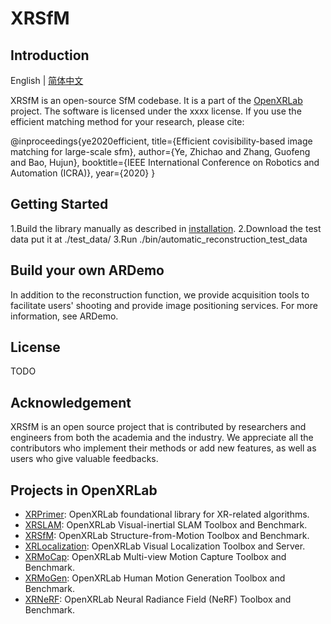 # XRSfM

## Introduction

English | [简体中文](README_CN.md)

XRSfM is an open-source SfM codebase. It is a part of the [OpenXRLab](https://openxrlab.com/) project.
The software is licensed under the xxxx license. 
If you use the efficient matching method for your research, please cite:

@inproceedings{ye2020efficient,
  title={Efficient covisibility-based image matching for large-scale sfm},
  author={Ye, Zhichao and Zhang, Guofeng and Bao, Hujun},
  booktitle={IEEE International Conference on Robotics and Automation (ICRA)},
  year={2020}
}

## Getting Started

1.Build the library manually as described in [installation](docs/en/installation.md).
2.Download the test data put it at ./test_data/
3.Run ./bin/automatic_reconstruction_test_data
 

## Build your own ARDemo

In addition to the reconstruction function, we provide acquisition tools to facilitate users' shooting and provide image positioning services. For more information, see ARDemo.

## License

TODO

## Acknowledgement

XRSfM is an open source project that is contributed by researchers and engineers from both the academia and the industry.
We appreciate all the contributors who implement their methods or add new features, as well as users who give valuable feedbacks.


## Projects in OpenXRLab

- [XRPrimer](https://github.com/openxrlab/xrprimer): OpenXRLab foundational library for XR-related algorithms.
- [XRSLAM](https://github.com/openxrlab/xrslam): OpenXRLab Visual-inertial SLAM Toolbox and Benchmark.
- [XRSfM](https://github.com/openxrlab/xrsfm): OpenXRLab Structure-from-Motion Toolbox and Benchmark.
- [XRLocalization](https://github.com/openxrlab/xrlocalization): OpenXRLab Visual Localization Toolbox and Server.
- [XRMoCap](https://github.com/openxrlab/xrmocap): OpenXRLab Multi-view Motion Capture Toolbox and Benchmark.
- [XRMoGen](https://github.com/openxrlab/xrmogen): OpenXRLab Human Motion Generation Toolbox and Benchmark.
- [XRNeRF](https://github.com/openxrlab/xrnerf): OpenXRLab Neural Radiance Field (NeRF) Toolbox and Benchmark.
